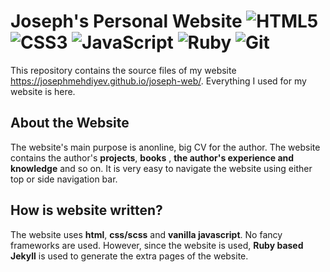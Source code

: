 
# Joseph's Personal Website   ![HTML5](https://img.shields.io/badge/html5-%23E34F26.svg?style=Plastic&logo=html5&logoColor=white) ![CSS3](https://img.shields.io/badge/css3-%231572B6.svg?style=Plastic&logo=css3&logoColor=white) ![JavaScript](https://img.shields.io/badge/javascript-%23323330.svg?style=Plastic&logo=javascript&logoColor=%23F7DF1E) ![Ruby](https://img.shields.io/badge/ruby-%23CC342D.svg?style=Plastic&logo=ruby&logoColor=white) ![Git](https://img.shields.io/badge/git-%23F05033.svg?style=Plastic&logo=git&logoColor=white) 
This repository contains the source files of my website https://josephmehdiyev.github.io/joseph-web/. Everything I used for my website is here.



## About the Website 
The website's main purpose is anonline, big CV for the author. The website contains the author's **projects**, **books** , **the author's experience and knowledge** and so on. It is very easy to navigate the website using either top or side navigation bar.




## How is website written?

The website uses **html**, **css/scss** and **vanilla javascript**. No fancy frameworks are used. However, since the website is used, **Ruby based Jekyll** is used to generate the extra pages of the website. 



